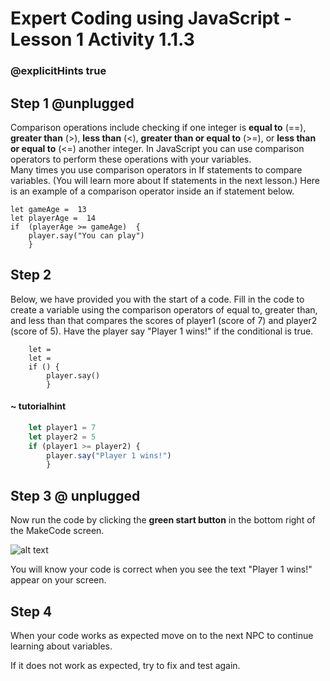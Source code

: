 # Expert Coding using JavaScript - Lesson 1 Activity 1.1.3
### @explicitHints true

## Step 1 @unplugged
Comparison operations include checking if one integer is **equal to** (==), **greater than** (>), **less than** (<), **greater than or equal to** (>=), or **less than or equal to** (<=) another integer. 
In JavaScript you can use comparison operators to perform these operations with your variables.  
Many times you use comparison operators in If statements to compare variables.  (You will learn more about If statements in the next lesson.)
 Here is an example of a comparison operator inside an if statement below. 

    let gameAge =  13
    let playerAge =  14
    if  (playerAge >= gameAge)  {
	    player.say("You can play")
	    }


## Step 2
Below, we have provided you with the start of a code. Fill in the code to create a variable using the comparison operators of equal to, greater than, and less than that compares the scores of player1 (score of 7) and player2 (score of 5).  Have the player say "Player 1 wins!" if the conditional is true. 

```template
    let = 
    let = 
    if () {
	    player.say()
	    }
```

#### ~ tutorialhint

```javascript
    let player1 = 7
    let player2 = 5
    if (player1 >= player2) {
	    player.say("Player 1 wins!")
	    }
```

## Step 3 @ unplugged

Now run the code by clicking the **green start button** in the bottom right of the MakeCode screen. 

![alt text](https://expertjs.codingcredentials.com/Lesson1/1.1/1.JPG?raw=true "Start")

You will know your code is correct when you see the text "Player 1 wins!" appear on your screen. 


## Step 4
When your code works as expected move on to the next NPC to continue learning about variables. 

If it does not work as expected, try to fix and test again.

